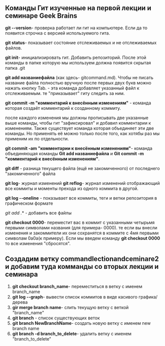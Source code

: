 ## Команды Гит изученные на первой лекции и семинаре Geek Brains

**git --version**- проверка работает ли гит на компьютере. Если да то появится строчка с версией используемого гита.

**git status**- показывает состояние отслеживаемых и не отслеживаемых файлов.

**git init**- инициализировать гит. Добавить репозиторий. После этой команды в папке  которую мы используем должна появится скрытая папка .git

**git add названиефайла** (как здесь- gitcommand.md). Чтобы не писать название файла полностью вручную после первых двух букв можно нажать кнопку Tab. - эта команда добавляет указанный файл к отслеживаемым. те "приказывает" гиту следить за ним.

**git commit -m "комментарий к внесённым изменениям"** - команда которая создаёт комментарий к созданному коммиту.

после каждого изменения мы должны прописывать две указанные выше команды, чтобы гит "зафиксировал" и добавил комментарии к изменениям. Также существует команда которая объединяет эти две команды. Но применять её можно только после того, как хотябы раз мы применим их по отдельности. 

**git commit -am "комментарии к внесённым изменениям"**- команда объединяющая команды **Git add названиефайла** и **Git commit -m "комментарий к внесённым изменениям"**.

**git diff** - разница текущего файла (ещё не закомиченного) от последнего "закомиченного" файла

**git log**- журнал изменений
**git reflog**- журнал изменений отображающий все коммиты и моменты прехода из одного коммита в другой.

**git log --oneline** - показывает все коммиты, теги и ветки репозитория в графическом формате

*git add .** - добавить все файлы

**git checkout 0000**- переместит вас в коммит с указанными четырьмя первыми символами названия (для примера- 0000). те если вы внесли изменения и закоммители их они сохранятся в коммите с 4мя первыми символам 0a0a(к примеру). Если мы введем команду  **git checkout 0000** то все изменения "сбросятся".


## Создадим ветку commandlectionandceminare2 и добавим туда комманды со вторых лекции и семинара
1. **git checkout branch_name**- переместиться в ветку с именем branch_name
2. **git log --graph**- вывести список коммитов в виде касивого графика/дерева
3. **gir merge branch name**- слить текущую ветку с веткой "branch_name" 
1. **git branch** - список существующих веток
2. **git branch NewBranchName**- создать новую ветку с именем new branch name
3. **git branch -d branch_to_delete**- удалить ветку с именем "branch_to_delete"
